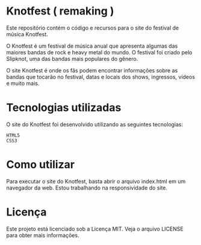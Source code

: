 <h1>Knotfest   ( remaking )</h1>

Este repositório contém o código e recursos para o site do festival de música Knotfest.

O Knotfest é um festival de música anual que apresenta algumas das maiores bandas de rock e heavy metal do mundo. O festival foi criado pelo Slipknot, uma das bandas mais populares do gênero.

O site Knotfest é onde os fãs podem encontrar informações sobre as bandas que tocarão no festival, datas e locais dos shows, ingressos, vídeos e muito mais. 
<h1>Tecnologias utilizadas</h1>

O site do Knotfest foi desenvolvido utilizando as seguintes tecnologias:

    HTML5
    CSS3
    

<h1>Como utilizar</h1>

Para executar o site do Knotfest, basta abrir o arquivo index.html em um navegador da web. 
Estou trabalhando na responsividade do site.
<h1>Licença</h1>

Este projeto está licenciado sob a Licença MIT. Veja o arquivo LICENSE para obter mais informações.
